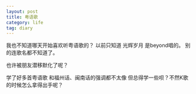 ```yaml
---
layout: post
title: 粤语歌
category: life
tag: diary
---
```



我也不知道哪天开始喜欢听粤语歌的？
以前只知道 光辉岁月 是beyond唱的。
别的连歌名都不知道了。

也许被朋友潜移默化了呢？


学了好多首粤语歌
和福州话、闽南话的强调都不太像
但总得学一些呗？不然K歌的时候怎么拿得出手呢？
